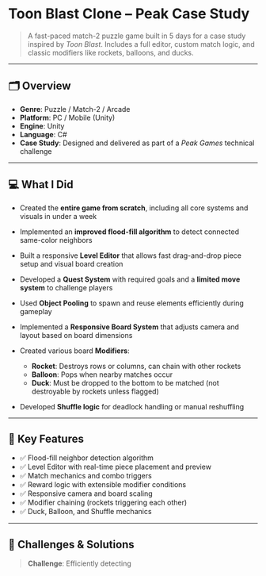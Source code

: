 # Toon Blast Clone – Peak Case Study

> A fast-paced match-2 puzzle game built in 5 days for a case study inspired by *Toon Blast*. Includes a full editor, custom match logic, and classic modifiers like rockets, balloons, and ducks.

---

## 🗂 Overview

- **Genre**: Puzzle / Match-2 / Arcade  
- **Platform**: PC / Mobile (Unity)  
- **Engine**: Unity  
- **Language**: C#  
- **Case Study**: Designed and delivered as part of a *Peak Games* technical challenge

---

## 💻 What I Did

- Created the **entire game from scratch**, including all core systems and visuals in under a week  
- Implemented an **improved flood-fill algorithm** to detect connected same-color neighbors  
- Built a responsive **Level Editor** that allows fast drag-and-drop piece setup and visual board creation  
- Developed a **Quest System** with required goals and a **limited move system** to challenge players  
- Used **Object Pooling** to spawn and reuse elements efficiently during gameplay  
- Implemented a **Responsive Board System** that adjusts camera and layout based on board dimensions  
- Created various board **Modifiers**:
  - **Rocket**: Destroys rows or columns, can chain with other rockets  
  - **Balloon**: Pops when nearby matches occur  
  - **Duck**: Must be dropped to the bottom to be matched (not destroyable by rockets unless flagged)

- Developed **Shuffle logic** for deadlock handling or manual reshuffling

---

## 🔧 Key Features

- ✅ Flood-fill neighbor detection algorithm  
- ✅ Level Editor with real-time piece placement and preview  
- ✅ Match mechanics and combo triggers  
- ✅ Reward logic with extensible modifier conditions  
- ✅ Responsive camera and board scaling  
- ✅ Modifier chaining (rockets triggering each other)  
- ✅ Duck, Balloon, and Shuffle mechanics  

---

## 🧪 Challenges & Solutions

> **Challenge**: Efficiently detecting
